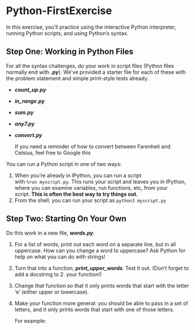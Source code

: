 # Python-FirstExercise
In this exercise, you’ll practice using the interactive Python interpreter, running Python scripts, and using Python’s syntax.
## **Step One: Working in Python Files**

For all the syntax challenges, do your work in script files (Python files normally end with ***.py***). We’ve provided a starter file for each of these with the problem statement and simple print-style tests already.

- ***count_up.py***
- ***in_range.py***
- ***sum.py***
- ***any7.py***
- ***convert.py***
    
    If you need a reminder of how to convert between Farenheit and Celsius, feel free to Google this
    

You can run a Python script in one of two ways:

1. When you’re already in IPython, you can run a script with `%run myscript.py`. This runs your script and leaves you in IPython, where you can examine variables, run functions, etc, from your script. **This is often the best way to try things out.**
2. From the shell, you can run your script as `python3 myscript.py`

## **Step Two: Starting On Your Own**

Do this work in a new file, ***words.py***.

1. For a list of words, print out each word on a separate line, but in all uppercase. How can you change a word to uppercase? Ask Python for help on what you can do with strings!
2. Turn that into a function, ***print_upper_words***. Test it out. (Don’t forget to add a docstring to 2. your function!)
3. Change that function so that it only prints words that start with the letter ‘e’ (either upper or lowercase).
4. Make your function more general: you should be able to pass in a set of letters, and it only prints words that start with one of those letters.
    
    For example:
